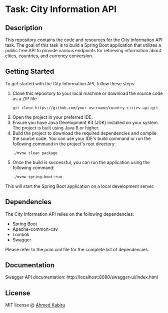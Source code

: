 # Task: City Information API 

## Description
This repository contains the code and resources for the City Information API task. The goal of this task is to build a Spring Boot application that utilizes a public free API to provide various endpoints for retrieving information about cities, countries, and currency conversion.


## Getting Started
To get started with the City Information API, follow these steps:

1. Clone this repository to your local machine or download the source code as a ZIP file.
     <pre><code>git clone https://github.com/your-username/country-cities-api.git</code></pre>
2. Open the project in your preferred IDE.
3. Ensure you have Java Development Kit (JDK) installed on your system. The project is built using Java 8 or higher.
4. Build the project to download the required dependencies and compile the source code. You can use your IDE's build command or run the following command in the project's root directory:
   <pre><code>./mvnw clean package</code></pre>
5. Once the build is successful, you can run the application using the following command:
    <pre><code>./mvnw spring-boot:run</code></pre>

This will start the Spring Boot application on a local development server.

## Dependencies
The City Information API relies on the following dependencies:
* Spring Boot
* Apache-common-csv
* Lombok
* Swagger

Please refer to the pom.xml file for the complete list of dependencies.

## Documentation
Swagger API documentation: http://localhost:8080/swagger-ui/index.html


## License
MIT license @ [Ahmed Kabiru](https://www.linkedin.com/in/ahmedkabiru/)
